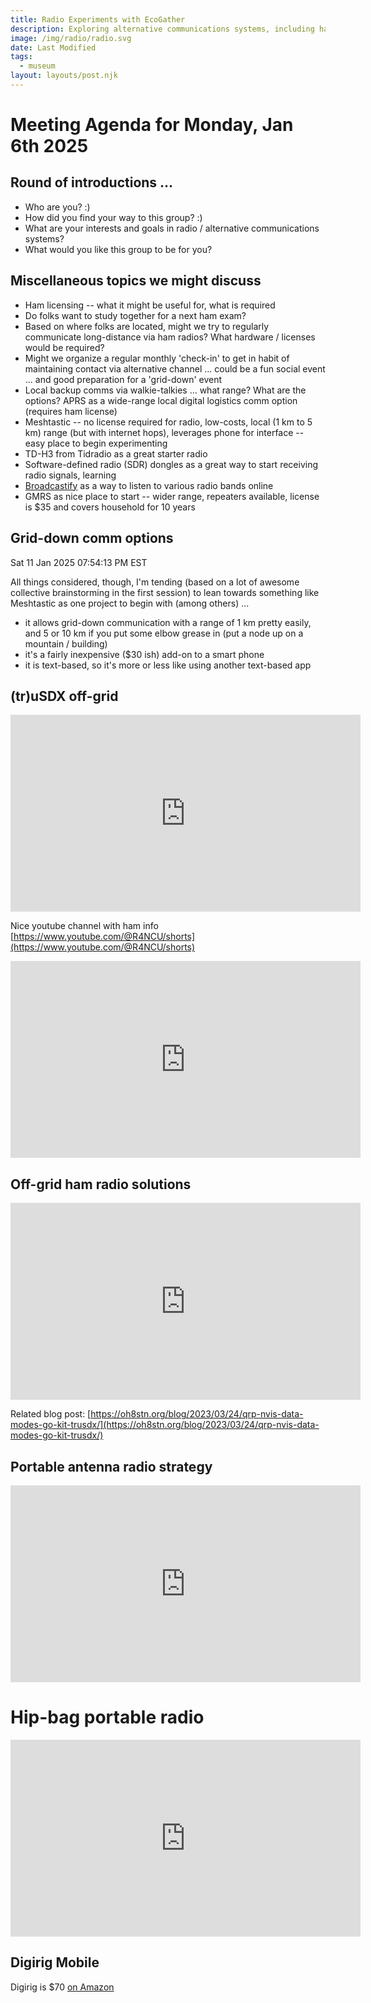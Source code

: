 ```yaml
---
title: Radio Experiments with EcoGather
description: Exploring alternative communications systems, including ham radio.
image: /img/radio/radio.svg
date: Last Modified 
tags:
  - museum
layout: layouts/post.njk
---
```


# Meeting Agenda for Monday, Jan 6th 2025

## Round of introductions ...

- Who are you? :)
- How did you find your way to this group? :)
- What are your interests and goals in radio / alternative communications systems?
- What would you like this group to be for you? 

## Miscellaneous topics we might discuss

- Ham licensing -- what it might be useful for, what is required
- Do folks want to study together for a next ham exam? 
- Based on where folks are located, might we try to regularly communicate long-distance via ham radios?  What hardware / licenses would be required?
- Might we organize a regular monthly 'check-in' to get in habit of maintaining contact via alternative channel ... could be a fun social event ... and good preparation for a 'grid-down' event
- Local backup comms via walkie-talkies ... what range? What are the options?  APRS as a wide-range local digital logistics comm option (requires ham license)
- Meshtastic -- no license required for radio, low-costs, local (1 km to 5 km) range (but with internet hops), leverages phone for interface -- easy place to begin experimenting
- TD-H3 from Tidradio as a great starter radio 
- Software-defined radio (SDR) dongles as a great way to start receiving radio signals, learning
- [Broadcastify](https://www.broadcastify.com/listen/) as a way to listen to various radio bands online
- GMRS as nice place to start -- wider range, repeaters available, license is $35 and covers household for 10 years


## Grid-down comm options

Sat 11 Jan 2025 07:54:13 PM EST

All things considered, though, I'm tending (based on a lot of awesome collective brainstorming in the first session) to lean towards something like Meshtastic as one project to begin with (among others) ...
- it allows grid-down communication with a range of 1 km pretty easily, and 5 or 10 km if you put some elbow grease in (put a node up on a mountain / building)
- it's a fairly inexpensive ($30 ish) add-on to a smart phone
- it is text-based, so it's more or less like using another text-based app

## (tr)uSDX off-grid 

<iframe width="560" height="315" src="https://www.youtube.com/embed/vfqVPSUn2JU?si=FusDXaVp60ZjTWB8" title="YouTube video player" frameborder="0" allow="accelerometer; autoplay; clipboard-write; encrypted-media; gyroscope; picture-in-picture; web-share" referrerpolicy="strict-origin-when-cross-origin" allowfullscreen></iframe>

Nice youtube channel with ham info [https://www.youtube.com/@R4NCU/shorts](https://www.youtube.com/@R4NCU/shorts)

<iframe width="560" height="315" src="https://www.youtube.com/embed/B5h0TDW8jHg?si=1TAYcwE2uRD3AEpZ" title="YouTube video player" frameborder="0" allow="accelerometer; autoplay; clipboard-write; encrypted-media; gyroscope; picture-in-picture; web-share" referrerpolicy="strict-origin-when-cross-origin" allowfullscreen></iframe>

## Off-grid ham radio solutions

<iframe width="560" height="315" src="https://www.youtube.com/embed/kdslE4r8VyY?si=oVUC-x4rYQF9fu8y" title="YouTube video player" frameborder="0" allow="accelerometer; autoplay; clipboard-write; encrypted-media; gyroscope; picture-in-picture; web-share" referrerpolicy="strict-origin-when-cross-origin" allowfullscreen></iframe>

Related blog post: [https://oh8stn.org/blog/2023/03/24/qrp-nvis-data-modes-go-kit-trusdx/](https://oh8stn.org/blog/2023/03/24/qrp-nvis-data-modes-go-kit-trusdx/)

## Portable antenna radio strategy

<iframe width="560" height="315" src="https://www.youtube.com/embed/OEpFwZhSdMo?si=-R3Nd9AAxHs-ltKM" title="YouTube video player" frameborder="0" allow="accelerometer; autoplay; clipboard-write; encrypted-media; gyroscope; picture-in-picture; web-share" referrerpolicy="strict-origin-when-cross-origin" allowfullscreen></iframe>

# Hip-bag portable radio 

<iframe width="560" height="315" src="https://www.youtube.com/embed/s3KHSPTLllI?si=hDahuyvQKznpTeBZ" title="YouTube video player" frameborder="0" allow="accelerometer; autoplay; clipboard-write; encrypted-media; gyroscope; picture-in-picture; web-share" referrerpolicy="strict-origin-when-cross-origin" allowfullscreen></iframe>

## Digirig Mobile

Digirig is $70 [on Amazon](https://www.amazon.com/Digirig-Mobile-Integrated-Digital-Interface/dp/B095B9C15R)




